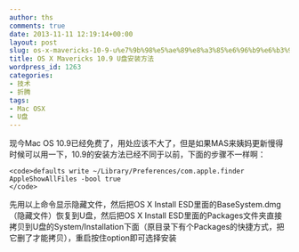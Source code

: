 ```yaml
---
author: ths
comments: true
date: 2013-11-11 12:19:14+00:00
layout: post
slug: os-x-mavericks-10-9-u%e7%9b%98%e5%ae%89%e8%a3%85%e6%96%b9%e6%b3%95
title: OS X Mavericks 10.9 U盘安装方法
wordpress_id: 1263
categories:
- 技术
- 折腾
tags:
- Mac OSX
- U盘
---
```


现今Mac OS 10.9已经免费了，用处应该不大了，但是如果MAS来姨妈更新慢得时候可以用一下，10.9的安装方法已经不同于以前，下面的步骤不一样啊：




    
    <code>defaults write ~/Library/Preferences/com.apple.finder AppleShowAllFiles -bool true 
    </code>





先用以上命令显示隐藏文件，然后把OS X Install ESD里面的BaseSystem.dmg（隐藏文件）恢复到U盘，然后把OS X Install ESD里面的Packages文件夹直接拷贝到U盘的System/Installation下面（原目录下有个Packages的快捷方式，把它删了才能拷贝），重启按住option即可选择安装



